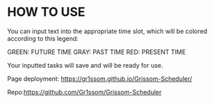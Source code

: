 # HOW TO USE

You can input text into the appropriate time slot, which will be colored according to this legend:

GREEN: FUTURE TIME
GRAY: PAST TIME
RED: PRESENT TIME

Your  inputted tasks will save and will be ready for use.

Page deployment: https://gr1ssom.github.io/Grissom-Scheduler/

Repo:https://github.com/Gr1ssom/Grissom-Scheduler
